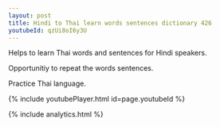 ```yaml
---
layout: post
title: Hindi to Thai learn words sentences dictionary 426 
youtubeId: qzUi8oI6y3U
---
```

 
 
Helps to learn Thai words and sentences for Hindi speakers.

Opportunitiy to repeat the words sentences. 

Practice Thai language. 
 
{% include youtubePlayer.html id=page.youtubeId %}
 
 
{% include analytics.html %}